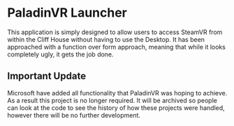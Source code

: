 # PaladinVR Launcher
This application is simply designed to allow users to access SteamVR from within the Cliff House without having to use the Desktop. It has been approached with a function over form approach, meaning that while it looks completely ugly, it gets the job done.

## Important Update
Microsoft have added all functionality that PaladinVR was hoping to achieve. As a result this project is no longer required. It will be archived so people can look at the code to see the history of how these projects were handled, however there will be no further development.
